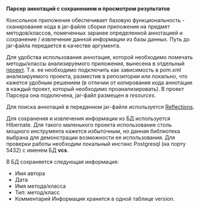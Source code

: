 **Парсер аннотаций с сохранением и просмотром результатов**

Консольное приложение обеспечивает базовую функциональность - сканирование кода в jar-файле сборки приложения на предмет 
методов/классов, помеченных заранее определенной аннотацией и сохранение / извлечение данной информации из базы данных.
Путь до jar-файла передается в качестве аргумента.

Для удобства использования аннотация, которой необходимо помечать методы/классы анализируемого приложения, вынесена в отдельный 
<a href="https://github.com/vkdrn/verscontrol">проект</a>. Т.е. ее необходимо подключить как зависимость в pom.xml анализируемого проекта, 
разместив в репозитории или локально, что кажется удобным решением (в отличии от копирования кода аннотации в каждый проект, 
который необходимо проанализировать). В проект Парсера она подключена, jar-файл размещен в _resources_.

Для поиска аннотаций в переданном jar-файле используется <a href="https://github.com/ronmamo/reflections">Reflections</a>.

Для сохранения и извлечения информации из БД используется Hibernate. Для такого маленького проекта использование столь 
мощного инструмента кажется избыточным, но данная библиотека выбрана для демонстрации возможности ее использования.
Для проверки работы необходим локальный инстанс Postgresql (на порту 5432) с именем БД **vcs**.

В БД сохраняется следующая информация:
- Имя автора
- Дата
- Имя метода/класса
- Тип: метод/класс
- Комментарий
Информация хранится в одной таблице version.